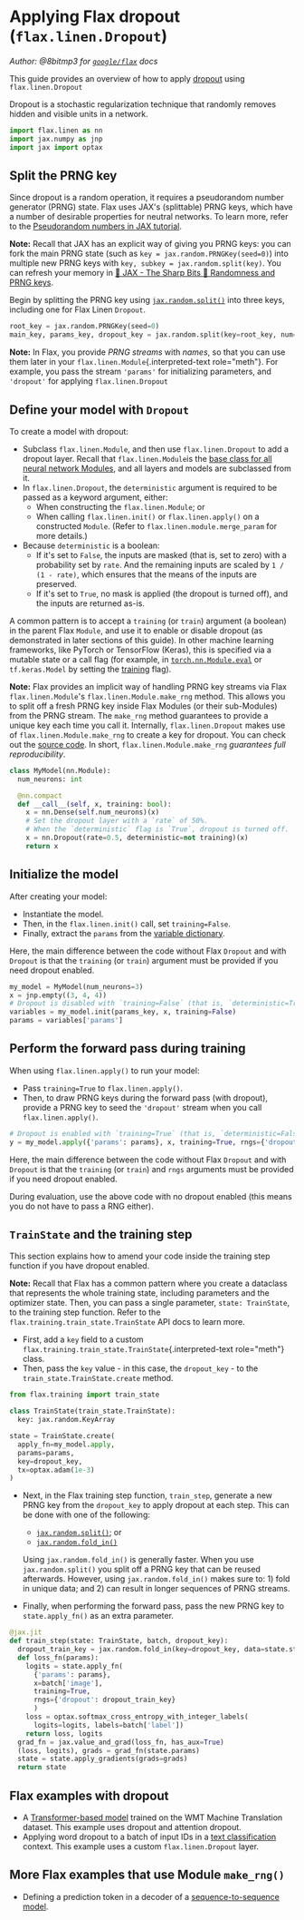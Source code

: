 # Applying Flax dropout (`flax.linen.Dropout`)

*Author: @8bitmp3 for [`google/flax`](https://github.com/google/flax) docs*

This guide provides an overview of how to apply
[dropout](https://jmlr.org/papers/volume15/srivastava14a/srivastava14a.pdf)
using `flax.linen.Dropout`

Dropout is a stochastic regularization technique that randomly removes
hidden and visible units in a network.

```python
import flax.linen as nn
import jax.numpy as jnp
import jax import optax
```

## Split the PRNG key

Since dropout is a random operation, it requires a pseudorandom number
generator (PRNG) state. Flax uses JAX\'s (splittable) PRNG keys, which
have a number of desirable properties for neutral networks. To learn
more, refer to the [Pseudorandom numbers in JAX tutorial](https://jax.readthedocs.io/en/latest/jax-101/05-random-numbers.html).

**Note:** Recall that JAX has an explicit way of giving you PRNG keys:
you can fork the main PRNG state (such as
`key = jax.random.PRNGKey(seed=0)`) into multiple new PRNG keys with
`key, subkey = jax.random.split(key)`. You can refresh your memory in
[🔪 JAX - The Sharp Bits 🔪 Randomness and PRNG keys](https://jax.readthedocs.io/en/latest/notebooks/Common_Gotchas_in_JAX.html#jax-prng).

Begin by splitting the PRNG key using [`jax.random.split()`](https://jax.readthedocs.io/en/latest/_autosummary/jax.random.split.html)
into three keys, including one for Flax Linen `Dropout`.

```python
root_key = jax.random.PRNGKey(seed=0)
main_key, params_key, dropout_key = jax.random.split(key=root_key, num=3)
```

**Note:** In Flax, you provide *PRNG streams* with *names*, so that you
can use them later in your `flax.linen.Module`{.interpreted-text
role="meth"}. For example, you pass the stream `'params'` for
initializing parameters, and `'dropout'` for applying
`flax.linen.Dropout`

## Define your model with `Dropout`

To create a model with dropout:

-   Subclass `flax.linen.Module`, and
    then use `flax.linen.Dropout` to add
    a dropout layer. Recall that `flax.linen.Module`is the
    [base class for all neural network Modules](https://flax.readthedocs.io/en/latest/api_reference/flax.linen.html#module),
    and all layers and models are subclassed from it.
-   In `flax.linen.Dropout`, the
    `deterministic` argument is required to be passed as a keyword
    argument, either:
    -   When constructing the `flax.linen.Module`; or
    -   When calling `flax.linen.init()`
        or `flax.linen.apply()` on a
        constructed `Module`. (Refer to
        `flax.linen.module.merge_param`
        for more details.)
-   Because `deterministic` is a boolean:
    -   If it\'s set to `False`, the inputs are masked (that is, set to
        zero) with a probability set by `rate`. And the remaining inputs
        are scaled by `1 / (1 - rate)`, which ensures that the means of
        the inputs are preserved.
    -   If it\'s set to `True`, no mask is applied (the dropout is
        turned off), and the inputs are returned as-is.

A common pattern is to accept a `training` (or `train`) argument (a
boolean) in the parent Flax `Module`, and use it to enable or disable
dropout (as demonstrated in later sections of this guide). In other
machine learning frameworks, like PyTorch or TensorFlow (Keras), this is
specified via a mutable state or a call flag (for example, in
[`torch.nn.Module.eval`](https://pytorch.org/docs/stable/generated/torch.nn.Module.html#torch.nn.Module.eval)
or `tf.keras.Model` by setting the
[training](https://www.tensorflow.org/api_docs/python/tf/keras/Model#call) flag).

**Note:** Flax provides an implicit way of handling PRNG key streams via
Flax `flax.linen.Module`'s `flax.linen.Module.make_rng` method. This
allows you to split off a fresh PRNG key inside Flax Modules (or their
sub-Modules) from the PRNG stream. The `make_rng` method guarantees to
provide a unique key each time you call it. Internally,
`flax.linen.Dropout` makes use of
`flax.linen.Module.make_rng` to create a
key for dropout. You can check out the [source code](https://github.com/google/flax/blob/5714e57a0dc8146eb58a7a06ed768ed3a17672f9/flax/linen/stochastic.py#L72).
In short, `flax.linen.Module.make_rng` *guarantees full reproducibility*.

```python
class MyModel(nn.Module):
  num_neurons: int

  @nn.compact
  def __call__(self, x, training: bool):
    x = nn.Dense(self.num_neurons)(x)
    # Set the dropout layer with a `rate` of 50%.
    # When the `deterministic` flag is `True`, dropout is turned off.
    x = nn.Dropout(rate=0.5, deterministic=not training)(x)
    return x
```

## Initialize the model

After creating your model:

-   Instantiate the model.
-   Then, in the `flax.linen.init()`
    call, set `training=False`.
-   Finally, extract the `params` from the [variable dictionary](https://flax.readthedocs.io/en/latest/api_reference/flax.linen.html#module-flax.core.variables).

Here, the main difference between the code without Flax `Dropout` and
with `Dropout` is that the `training` (or `train`) argument must be
provided if you need dropout enabled.

```python
my_model = MyModel(num_neurons=3)
x = jnp.empty((3, 4, 4))
# Dropout is disabled with `training=False` (that is, `deterministic=True`).
variables = my_model.init(params_key, x, training=False)
params = variables['params']
```

## Perform the forward pass during training

When using `flax.linen.apply()` to run your model:

-   Pass `training=True` to `flax.linen.apply()`.
-   Then, to draw PRNG keys during the forward pass (with dropout),
    provide a PRNG key to seed the `'dropout'` stream when you call
    `flax.linen.apply()`.

```python
# Dropout is enabled with `training=True` (that is, `deterministic=False`).
y = my_model.apply({'params': params}, x, training=True, rngs={'dropout': dropout_key})
```

Here, the main difference between the code without Flax `Dropout` and
with `Dropout` is that the `training` (or `train`) and `rngs` arguments
must be provided if you need dropout enabled.

During evaluation, use the above code with no dropout enabled (this
means you do not have to pass a RNG either).

## `TrainState` and the training step

This section explains how to amend your code inside the training step
function if you have dropout enabled.

**Note:** Recall that Flax has a common pattern where you create a
dataclass that represents the whole training state, including parameters
and the optimizer state. Then, you can pass a single parameter,
`state: TrainState`, to the training step function. Refer to the
`flax.training.train_state.TrainState` API docs to learn more.

-   First, add a `key` field to a custom
    `flax.training.train_state.TrainState`{.interpreted-text
    role="meth"} class.
-   Then, pass the `key` value - in this case, the `dropout_key` - to
    the `train_state.TrainState.create` method.

```python
from flax.training import train_state

class TrainState(train_state.TrainState):
  key: jax.random.KeyArray

state = TrainState.create(
  apply_fn=my_model.apply,
  params=params,
  key=dropout_key,
  tx=optax.adam(1e-3)
)
```

-   Next, in the Flax training step function, `train_step`, generate a
    new PRNG key from the `dropout_key` to apply dropout at each step.
    This can be done with one of the following:

    -   [`jax.random.split()`](https://jax.readthedocs.io/en/latest/_autosummary/jax.random.split.html);
        or
    -   [`jax.random.fold_in()`](https://jax.readthedocs.io/en/latest/_autosummary/jax.random.fold_in.html)

    Using `jax.random.fold_in()` is generally faster. When you use
    `jax.random.split()` you split off a PRNG key that can be reused
    afterwards. However, using `jax.random.fold_in()` makes sure to: 1)
    fold in unique data; and 2) can result in longer sequences of PRNG
    streams.

-   Finally, when performing the forward pass, pass the new PRNG key to
    `state.apply_fn()` as an extra parameter.

```python
@jax.jit
def train_step(state: TrainState, batch, dropout_key):
  dropout_train_key = jax.random.fold_in(key=dropout_key, data=state.step)
  def loss_fn(params):
    logits = state.apply_fn(
      {'params': params},
      x=batch['image'],
      training=True,
      rngs={'dropout': dropout_train_key}
      )
    loss = optax.softmax_cross_entropy_with_integer_labels(
      logits=logits, labels=batch['label'])
    return loss, logits
  grad_fn = jax.value_and_grad(loss_fn, has_aux=True)
  (loss, logits), grads = grad_fn(state.params)
  state = state.apply_gradients(grads=grads)
  return state

```

## Flax examples with dropout

-   A [Transformer-based model](https://github.com/google/flax/blob/main/examples/wmt/models.py)
    trained on the WMT Machine Translation dataset. This example uses
    dropout and attention dropout.
-   Applying word dropout to a batch of input IDs in a [text classification](https://github.com/google/flax/blob/main/examples/sst2/models.py)
    context. This example uses a custom `flax.linen.Dropout` layer.

## More Flax examples that use Module `make_rng()`

-   Defining a prediction token in a decoder of a [sequence-to-sequence
    model](https://github.com/google/flax/blob/main/examples/seq2seq/models.py).
